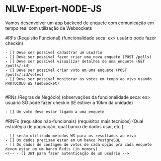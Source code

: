 # NLW-Expert-NODE-JS
Vamos desenvolver um app backend de enquete com comunicação em tempo real com utilização de Websockets


#RFs (Requisito Funcional) (funcionalidade seca: ex> usuário pode fazer checkin)

	- [] Deve ser possível cadastrar um usuário
	- [] Deve ser possível fazer criar uma nova enquete (POST /polls)
	- [] Deve ser possível visualizar detalhes de uma enquete (GET /polls/:id)
	- [] Deve ser possível criar voto em uma enquete (POST /polls/:id/votes) 
	- [] Deve ser possível monitorar os votos em tempo ao vivo usando PROTOCOLO WS (WebSocket) 
	- 
#RNs (Regras de Negócio) (observações da funcionalidade seca: ex> usuário SÓ pode fazer checkin SE estiver a 10km da unidade)

	- [] Um voto deve estar ligado a uma enquete

#RNFs (requisitos não-funcionais) (requisitos mais tecnicos) (Qual estratégia de paginação, qual banco de dados usar, etc.)

	- [] serão utilizado metodos WS para os resultados ao vivo
	- [] Os dados precisam estar em um banco PostgreSQL
	- [] Os dados de contagem de votos de cada opção pra cada enquete devem estar em um banco Redis (in memory)
	<!-- - [] JWT para fazer autenticação de um usuário -->